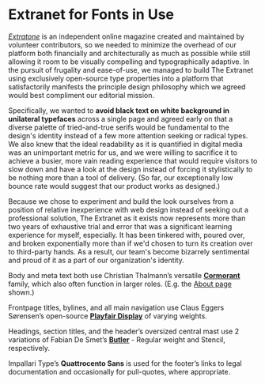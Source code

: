 # Extranet for Fonts in Use
[*Extratone*](http://extratone.com) is an independent online magazine created and maintained by volunteer contributors, so we needed to minimize the overhead of our platform both financially and architecturally as much as possible while still allowing it room to be visually compelling and typographically adaptive. In the pursuit of frugality and ease-of-use, we managed to build The Extranet using exclusively open-source type properties into a platform that satisfactorily manifests the principle design philosophy which we agreed would best compliment our editorial mission.

Specifically, we wanted to **avoid black text on white background in unilateral typefaces** across a single page and agreed early on that a diverse palette of tried-and-true serifs would be fundamental to the design's identity instead of a few more attention seeking or radical types. We also knew that the ideal readability as it is quantified in digital media was an unimportant metric for us, and we were willing to sacrifice it to achieve a busier, more vain reading experience that would require visitors to slow down and have a look at the design instead of forcing it stylistically to be nothing more than a tool of delivery. (So far, our exceptionally low bounce rate would suggest that our product works as designed.)

Because we chose to experiment and build the look ourselves from a position of relative inexperience with web design instead of seeking out a professional solution, The Extranet as it exists now represents more than two years of exhaustive trial and error that was a significant learning experience for myself, especially. It has been tinkered with, poured over, and broken exponentially more than if we'd chosen to turn its creation over to third-party hands. As a result, our team's become bizarrely sentimental and proud of it as a part of our organization's identity.

Body and meta text both use Christian Thalmann’s versatile [**Cormorant**](http://www.behance.net/gallery/28579883/Cormorant-an-open-source-display-font-family) family, which also often function in larger roles. (E.g. the [About page](http://extratone.com/about) shown.)

Frontpage titles, bylines, and all main navigation use Claus Eggers Sørensen’s open-source [**Playfair Display**](http://github.com/clauseggers/Playfair-Display) of varying weights.

Headings, section titles, and the header’s oversized central mast use 2 variations of Fabian De Smet’s [**Butler**](http://fabiandesmet.com/portfolio/butler-font/) - Regular weight and Stencil, respectively.

Impallari Type’s **Quattrocento Sans** is used for the footer’s links to legal documentation and occasionally for pull-quotes, where appropriate.

